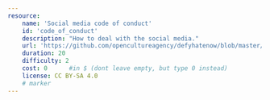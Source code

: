 ```yaml
---
resource:
    name: 'Social media code of conduct'
    id: 'code_of_conduct'
    description: "How to deal with the social media."
    url: 'https://github.com/opencultureagency/defyhatenow/blob/master/CAMEROON/SocialMedia-FieldGuide/social%20media%20code%20of%20conduct.pdf'
    duration: 20     
    difficulty: 2
    cost: 0      #in $ (dont leave empty, but type 0 instead)
    license: CC BY-SA 4.0
    # marker
---
```

